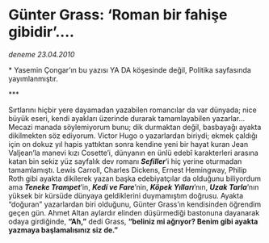 # Günter Grass: ‘Roman bir fahişe gibidir’....

*deneme 23.04.2010*

<div class="yazi"><p>* Yasemin Çongar’ın bu yazısı YA DA köşesinde değil, Politika sayfasında yayımlanmıştır.</p>
<p>*** </p>
<p>Sırtlarını hiçbir yere dayamadan yazabilen romancılar da var dünyada; nice büyük eseri, kendi ayakları üzerinde durarak tamamlayabilen yazarlar... Mecazi manada söylemiyorum bunu; dik durmaktan değil, basbayağı ayakta dikilmekten söz ediyorum. Victor Hugo o yazarlardan biriydi; ekmek çaldığı için on dokuz yıl hapis yattıktan sonra kendine yeni bir hayat kuran Jean Valjean’la manevi kızı Cosette’i, dünyanın en ünlü edebî karakterleri arasına katan bin sekiz yüz sayfalık dev romanı <b><i>Sefiller</i></b>’i hiç yerine oturmadan tamamlamıştı. Lewis Carroll, Charles Dickens, Ernest Hemingway, Philip Roth gibi ayakta dikilerek yazan başka edebiyatçılar da olduğunu biliyordum ama <b><i>Teneke Trampet</i></b>’in, <b><i>Kedi ve Fare</i></b>’nin, <b><i>Köpek Yılları</i></b>’nın, <b><i>Uzak Tarla</i></b>’nın yüksek bir kürsüde dünyaya geldiklerini duymamıştım doğrusu. Ayakta “doğuran” yazarlardan biri olduğunu, Günter Grass’ın kendisinden öğrendim geçen gün. Ahmet Altan aylardır elinden düşürmediği bastonuna dayanarak odaya girdiğinde, <b>“Ah,”</b> dedi Grass, <b>“beliniz mi ağrıyor? Benim gibi ayakta yazmaya başlamalısınız siz de.”</b></p></div>
